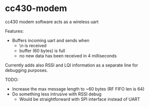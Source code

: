 cc430-modem
===========

cc430 modem software acts as a wireless uart

Features:
* Buffers incoming uart and sends when
  - \n is received
  - buffer (60 bytes) is full
  - no new data has been received in 4 milliseconds

Currently adds also RSSI and LQI information as a separate line for
debugging purposes.

TODO:
* Increase the max message length to ~60 bytes (RF FIFO len is 64)
* Do something less intrusive with RSSI debug
    * Would be straightforward with SPI interface instead of UART
